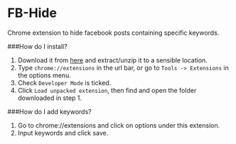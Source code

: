 # FB-Hide
Chrome extension to hide facebook posts containing specific keywords.


###How do I install?

1. Download it from [here](https://github.com/mattdean1/Blacklist-By-Words/blob/master/dist/Hide%20Posts.zip?raw=true) and extract/unzip it to a sensible location.
2. Type `chrome://extensions` in the url bar, or go to `Tools -> Extensions` in the options menu.
3. Check `Developer Mode` is ticked.
4. Click `Load unpacked extension`, then find and open the folder downloaded in step 1.


###How do I add keywords?

1. Go to chrome://extensions and click on options under this extension.
2. Input keywords and click save.

